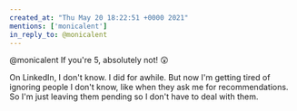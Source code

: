 ```yaml
---
created_at: "Thu May 20 18:22:51 +0000 2021"
mentions: ['monicalent']
in_reply_to: @monicalent
---
```


@monicalent If you're 5, absolutely not! 😲

On LinkedIn, I don't know. I did for awhile. But now I'm getting tired of ignoring people I don't know, like when they ask me for recommendations. So I'm just leaving them pending so I don't have to deal with them.